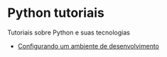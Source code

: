 # Python tutoriais

Tutoriais sobre Python e suas tecnologias

* [Configurando um ambiente de desenvolvimento](python-configurando-ambiente.md)